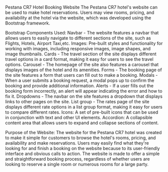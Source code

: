 Pestana CR7 Hotel Booking Website
The Pestana CR7 hotel's website can be used to make hotel reservations. Users may view rooms, pricing, and availability at the hotel via the website, which was developed using the Bootstrap framework.

Bootstrap Components Used:
Navbar - The website features a navbar that allows users to easily navigate to different sections of the site, such as Flights, Hotels, Airport Taxi,etc.
Images: Pre-built styles and functionality for working with images, including responsive images, image shapes, and image thumbnails.
Cards - The travel section of the site displays different travel options in a card format, making it easy for users to see the travel options.
Carousel - The homepage of the site also features a carousel that displays images of the hotel and its amenities.
Forms - The booking page of the site features a form that users can fill out to make a booking.
Modals - When a user submits a booking request, a modal pops up to confirm the booking and provide additional information.
Alerts - If a user fills out the booking form incorrectly, an alert will appear indicating the error and how to fix it.
Dropdowns - The navbar on the site features a dropdown that displays links to other pages on the site.
List group - The rates page of the site displays different rate options in a list group format, making it easy for users to compare different rates.
Icons: A set of pre-built icons that can be used in conjunction with text and other UI elements.
Accordion: A collapsible content area that allows users to expand and collapse sections of content.

Purpose of the Website:
The website for the Pestana CR7 hotel was created to make it simple for customers to browse the hotel's rooms, pricing, and availability and make reservations. Users may easily find what they're looking for and finish a booking on the website because to its user-friendly interface and obvious calls to action. The website is made to offer a simple and straightforward booking process, regardless of whether users are looking to reserve a single room or numerous rooms for a large party.